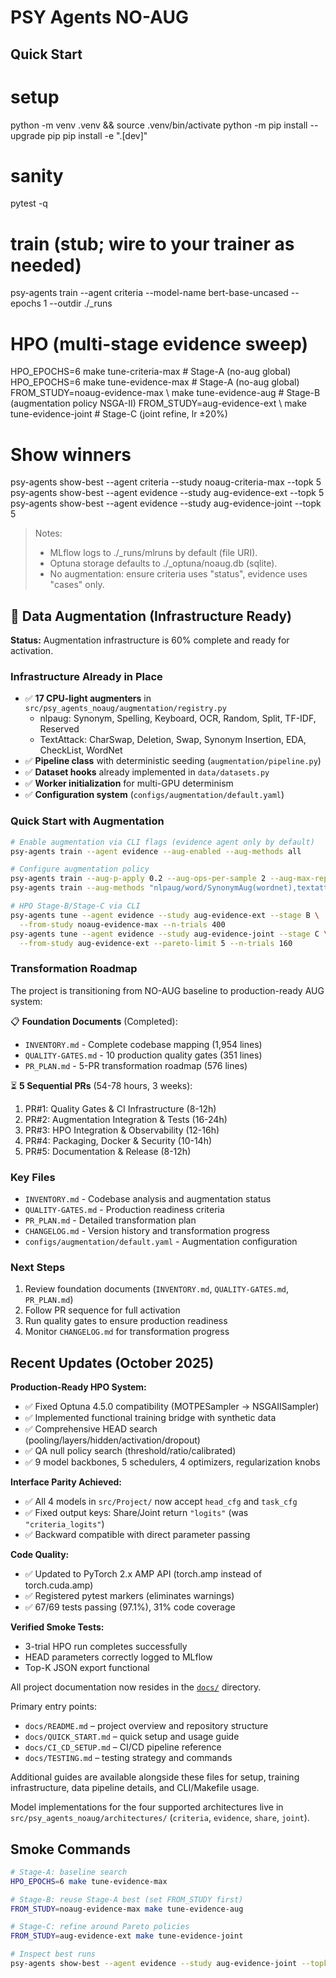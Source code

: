 # PSY Agents NO-AUG

## Quick Start

# setup
python -m venv .venv && source .venv/bin/activate
python -m pip install --upgrade pip
pip install -e ".[dev]"

# sanity
pytest -q

# train (stub; wire to your trainer as needed)
psy-agents train --agent criteria --model-name bert-base-uncased --epochs 1 --outdir ./_runs

# HPO (multi-stage evidence sweep)
HPO_EPOCHS=6 make tune-criteria-max              # Stage-A (no-aug global)
HPO_EPOCHS=6 make tune-evidence-max              # Stage-A (no-aug global)
FROM_STUDY=noaug-evidence-max \\
  make tune-evidence-aug                         # Stage-B (augmentation policy NSGA-II)
FROM_STUDY=aug-evidence-ext \\
  make tune-evidence-joint                       # Stage-C (joint refine, lr ±20%)

# Show winners
psy-agents show-best --agent criteria --study noaug-criteria-max --topk 5
psy-agents show-best --agent evidence --study aug-evidence-ext --topk 5
psy-agents show-best --agent evidence --study aug-evidence-joint --topk 5

> Notes:
> - MLflow logs to ./_runs/mlruns by default (file URI).
> - Optuna storage defaults to ./_optuna/noaug.db (sqlite).
> - No augmentation: ensure criteria uses "status", evidence uses "cases" only.

## 🚀 Data Augmentation (Infrastructure Ready)

**Status:** Augmentation infrastructure is 60% complete and ready for activation.

### Infrastructure Already in Place

- ✅ **17 CPU-light augmenters** in `src/psy_agents_noaug/augmentation/registry.py`
  - nlpaug: Synonym, Spelling, Keyboard, OCR, Random, Split, TF-IDF, Reserved
  - TextAttack: CharSwap, Deletion, Swap, Synonym Insertion, EDA, CheckList, WordNet
- ✅ **Pipeline class** with deterministic seeding (`augmentation/pipeline.py`)
- ✅ **Dataset hooks** already implemented in `data/datasets.py`
- ✅ **Worker initialization** for multi-GPU determinism
- ✅ **Configuration system** (`configs/augmentation/default.yaml`)

### Quick Start with Augmentation

```bash
# Enable augmentation via CLI flags (evidence agent only by default)
psy-agents train --agent evidence --aug-enabled --aug-methods all

# Configure augmentation policy
psy-agents train --aug-p-apply 0.2 --aug-ops-per-sample 2 --aug-max-replace 0.3
psy-agents train --aug-methods "nlpaug/word/SynonymAug(wordnet),textattack/SwapAugmenter"

# HPO Stage-B/Stage-C via CLI
psy-agents tune --agent evidence --study aug-evidence-ext --stage B \
  --from-study noaug-evidence-max --n-trials 400
psy-agents tune --agent evidence --study aug-evidence-joint --stage C \
  --from-study aug-evidence-ext --pareto-limit 5 --n-trials 160
```

### Transformation Roadmap

The project is transitioning from NO-AUG baseline to production-ready AUG system:

📋 **Foundation Documents** (Completed):
- `INVENTORY.md` - Complete codebase mapping (1,954 lines)
- `QUALITY-GATES.md` - 10 production quality gates (351 lines)
- `PR_PLAN.md` - 5-PR transformation roadmap (576 lines)

⏳ **5 Sequential PRs** (54-78 hours, 3 weeks):
1. PR#1: Quality Gates & CI Infrastructure (8-12h)
2. PR#2: Augmentation Integration & Tests (16-24h)
3. PR#3: HPO Integration & Observability (12-16h)
4. PR#4: Packaging, Docker & Security (10-14h)
5. PR#5: Documentation & Release (8-12h)

### Key Files

- `INVENTORY.md` - Codebase analysis and augmentation status
- `QUALITY-GATES.md` - Production readiness criteria
- `PR_PLAN.md` - Detailed transformation plan
- `CHANGELOG.md` - Version history and transformation progress
- `configs/augmentation/default.yaml` - Augmentation configuration

### Next Steps

1. Review foundation documents (`INVENTORY.md`, `QUALITY-GATES.md`, `PR_PLAN.md`)
2. Follow PR sequence for full activation
3. Run quality gates to ensure production readiness
4. Monitor `CHANGELOG.md` for transformation progress

## Recent Updates (October 2025)

**Production-Ready HPO System:**
- ✅ Fixed Optuna 4.5.0 compatibility (MOTPESampler → NSGAIISampler)
- ✅ Implemented functional training bridge with synthetic data
- ✅ Comprehensive HEAD search (pooling/layers/hidden/activation/dropout)
- ✅ QA null policy search (threshold/ratio/calibrated)
- ✅ 9 model backbones, 5 schedulers, 4 optimizers, regularization knobs

**Interface Parity Achieved:**
- ✅ All 4 models in `src/Project/` now accept `head_cfg` and `task_cfg`
- ✅ Fixed output keys: Share/Joint return `"logits"` (was `"criteria_logits"`)
- ✅ Backward compatible with direct parameter passing

**Code Quality:**
- ✅ Updated to PyTorch 2.x AMP API (torch.amp instead of torch.cuda.amp)
- ✅ Registered pytest markers (eliminates warnings)
- ✅ 67/69 tests passing (97.1%), 31% code coverage

**Verified Smoke Tests:**
- 3-trial HPO run completes successfully
- HEAD parameters correctly logged to MLflow
- Top-K JSON export functional

All project documentation now resides in the [`docs/`](docs/) directory.

Primary entry points:
- `docs/README.md` – project overview and repository structure
- `docs/QUICK_START.md` – quick setup and usage guide
- `docs/CI_CD_SETUP.md` – CI/CD pipeline reference
- `docs/TESTING.md` – testing strategy and commands

Additional guides are available alongside these files for setup, training
infrastructure, data pipeline details, and CLI/Makefile usage.

Model implementations for the four supported architectures live in
`src/psy_agents_noaug/architectures/` (`criteria`, `evidence`, `share`, `joint`).

## Smoke Commands

```bash
# Stage-A: baseline search
HPO_EPOCHS=6 make tune-evidence-max

# Stage-B: reuse Stage-A best (set FROM_STUDY first)
FROM_STUDY=noaug-evidence-max make tune-evidence-aug

# Stage-C: refine around Pareto policies
FROM_STUDY=aug-evidence-ext make tune-evidence-joint

# Inspect best runs
psy-agents show-best --agent evidence --study aug-evidence-joint --topk 3
```
